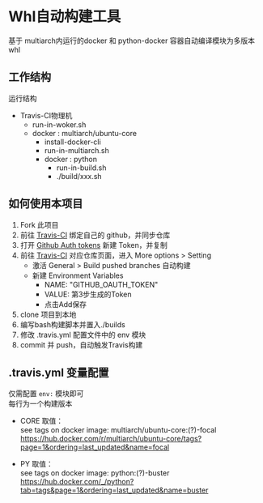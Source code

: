 # Whl自动构建工具

基于 multiarch内运行的docker 和 python-docker 容器自动编译模块为多版本whl


## 工作结构

运行结构
+ Travis-CI物理机
    + run-in-woker.sh
    + docker : multiarch/ubuntu-core
        + install-docker-cli
        + run-in-multiarch.sh
        + docker : python
            + run-in-build.sh
            + ./build/xxx.sh

## 如何使用本项目

1. Fork 此项目
2. 前往 [Travis-CI](https://travis-ci.com/) 绑定自己的 github，并同步仓库
3. 打开 [Github Auth tokens](https://github.com/settings/tokens) 新建 Token，并复制
4. 前往 [Travis-CI](https://travis-ci.com/) 对应仓库页面，进入 More options > Setting 
    + 激活 General > Build pushed branches 自动构建
    + 新建 Environment Variables
        + NAME: "GITHUB_OAUTH_TOKEN"
        + VALUE: 第3步生成的Token
        + 点击Add保存
5. clone 项目到本地
5. 编写bash构建脚本并置入./builds
6. 修改 .travis.yml 配置文件中的 env 模块
7. commit 并 push，自动触发Travis构建

## .travis.yml 变量配置

仅需配置 `env:` 模块即可  
每行为一个构建版本

+ CORE 取值：  
see tags on docker image: multiarch/ubuntu-core:(?)-focal
https://hub.docker.com/r/multiarch/ubuntu-core/tags?page=1&ordering=last_updated&name=focal

+ PY 取值：  
see tags on docker image: python:(?)-buster
https://hub.docker.com/_/python?tab=tags&page=1&ordering=last_updated&name=buster